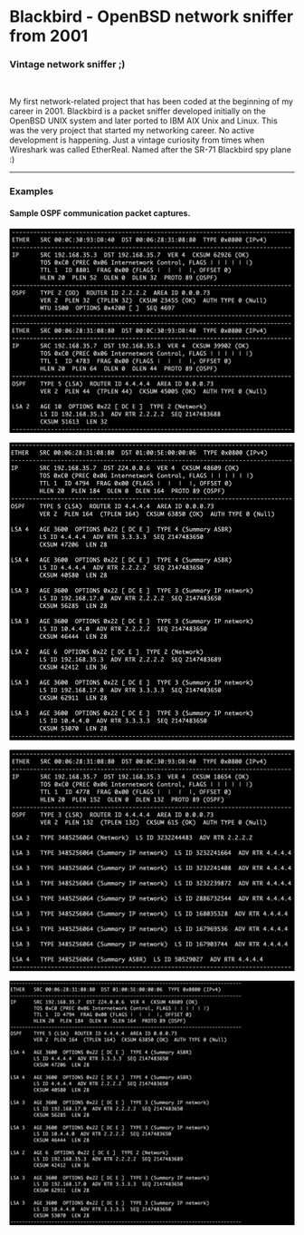 # Blackbird - OpenBSD network sniffer from 2001

### Vintage network sniffer ;)
<br>

My first network-related project that has been coded at the beginning of my career in 2001. Blackbird is a packet sniffer developed initially on the OpenBSD UNIX system and later ported to IBM AIX Unix and Linux. This was the very project that started my networking career. No active development is happening. Just a vintage curiosity from times when Wireshark was called EtherReal. Named after the SR-71 Blackbird spy plane :)

---

### Examples

#### Sample OSPF communication packet captures.
![Sample Blackbird OSPF output](https://github.com/ccie18643/Blackbird/blob/main/pictures/ospf_01.png)

![Sample Blackbird OSPF output](https://github.com/ccie18643/Blackbird/blob/main/pictures/ospf_02.png)

![Sample Blackbird OSPF output](https://github.com/ccie18643/Blackbird/blob/main/pictures/ospf_03.png)

![Sample Blackbird OSPF output](https://github.com/ccie18643/Blackbird/blob/main/pictures/ospf_04.png)
